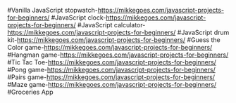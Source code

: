 #Vanilla JavaScript stopwatch-https://mikkegoes.com/javascript-projects-for-beginners/
#JavaScript clock-https://mikkegoes.com/javascript-projects-for-beginners/
#JavaScript calculator-https://mikkegoes.com/javascript-projects-for-beginners/
#JavaScript drum kit-https://mikkegoes.com/javascript-projects-for-beginners/
#Guess the Color game-https://mikkegoes.com/javascript-projects-for-beginners/
#Hangman game-https://mikkegoes.com/javascript-projects-for-beginners/
#Tic Tac Toe-https://mikkegoes.com/javascript-projects-for-beginners/
#Pong game-https://mikkegoes.com/javascript-projects-for-beginners/
#Pairs game-https://mikkegoes.com/javascript-projects-for-beginners/
#Maze game-https://mikkegoes.com/javascript-projects-for-beginners/
#Groceries App
